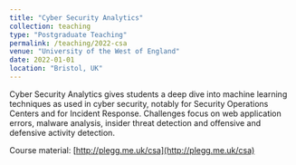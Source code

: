 ```yaml
---
title: "Cyber Security Analytics"
collection: teaching
type: "Postgraduate Teaching"
permalink: /teaching/2022-csa
venue: "University of the West of England"
date: 2022-01-01
location: "Bristol, UK"
---
```


Cyber Security Analytics gives students a deep dive into machine learning techniques as used in cyber security, notably for Security Operations Centers and for Incident Response. Challenges focus on web application errors, malware analysis, insider threat detection and offensive and defensive activity detection.

Course material: [http://plegg.me.uk/csa](http://plegg.me.uk/csa)